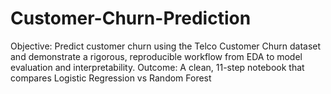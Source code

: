 # Customer-Churn-Prediction
Objective: Predict customer churn using the Telco Customer Churn dataset and demonstrate a rigorous, reproducible workflow from EDA to model evaluation and interpretability.  Outcome: A clean, 11-step notebook that compares Logistic Regression vs Random Forest
